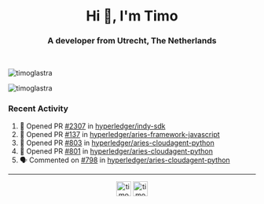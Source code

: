 <h1 align="center">Hi 👋, I'm Timo</h1>
<h3 align="center">A developer from Utrecht, The Netherlands</h3>
<br/>
<!-- https://github.com/rahuldkjain/github-profile-readme-generator --!>

<p align="left"><img src="https://github-readme-stats.vercel.app/api?username=timoglastra&show_icons=true&count_private=true&" alt="timoglastra" /></p>

<!--
Github language stats
<p align="left"><img src="https://github-readme-stats.vercel.app/api/top-langs/?username=timoglastra&layout=compact" alt="timoglastra" /><p>
-->

<!-- Codestats language stats -->
<p align="left"><img src="https://codestats-readme.vercel.app/api/top-langs/?username=timoglastra&layout=compact&language_count=12" alt="timoglastra" /><p>  
  
<h3>Recent Activity</h3>

<!--START_SECTION:activity-->
1. 💪 Opened PR [#2307](https://github.com/hyperledger/indy-sdk/pull/2307) in [hyperledger/indy-sdk](https://github.com/hyperledger/indy-sdk)
2. 💪 Opened PR [#137](https://github.com/hyperledger/aries-framework-javascript/pull/137) in [hyperledger/aries-framework-javascript](https://github.com/hyperledger/aries-framework-javascript)
3. 💪 Opened PR [#803](https://github.com/hyperledger/aries-cloudagent-python/pull/803) in [hyperledger/aries-cloudagent-python](https://github.com/hyperledger/aries-cloudagent-python)
4. 💪 Opened PR [#801](https://github.com/hyperledger/aries-cloudagent-python/pull/801) in [hyperledger/aries-cloudagent-python](https://github.com/hyperledger/aries-cloudagent-python)
5. 🗣 Commented on [#798](https://github.com/hyperledger/aries-cloudagent-python/issues/798) in [hyperledger/aries-cloudagent-python](https://github.com/hyperledger/aries-cloudagent-python)
<!--END_SECTION:activity-->

---

<p align="center">
<a href="https://twitter.com/timoglastra" target="blank"><img align="center" src="https://cdn.jsdelivr.net/npm/simple-icons@3.0.1/icons/twitter.svg" alt="timoglastra" height="30" width="30" /></a>
<a href="https://linkedin.com/in/timoglastra" target="blank"><img align="center" src="https://cdn.jsdelivr.net/npm/simple-icons@3.0.1/icons/linkedin.svg" alt="timoglastra" height="30" width="30" /></a>
</p>



